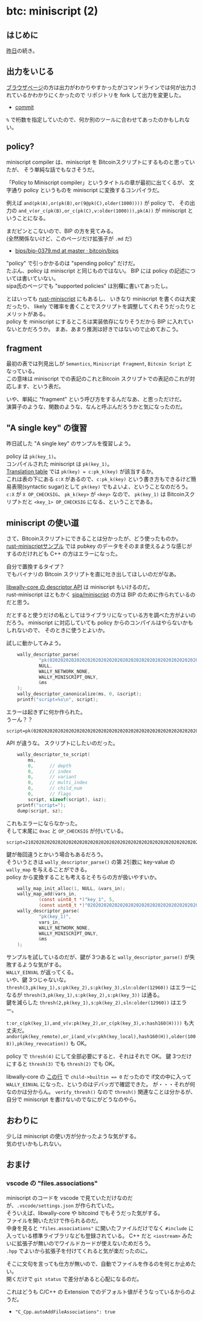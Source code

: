 # btc: miniscript (2)

## はじめに

[昨日](20250307-btc.md)の続き。

## 出力をいじる

[ブラウザページ](https://bitcoin.sipa.be/miniscript/)の方は出力がわかりやすかったがコマンドラインでは何が出力されているかわかりにくかったので
リポジトリを fork して出力を変更した。

* [commit](https://github.com/hirokuma/miniscript/commit/0693fd2bf355d5dce29c281976f40ad724b9f209)

`%` で桁数を指定していたので、何か別のツールに合わせてあったのかもしれない。

## policy?

miniscript compiler は、miniscript を Bitcoinスクリプトにするものと思っていたが、
そう単純な話でもなさそうだ。

「Policy to Miniscript compiler」というタイトルの章が最初に出てくるが、
文字通り policy というものを miniscript に変換するコンパイラだ。

例えば `and(pk(A),or(pk(B),or(9@pk(C),older(1000))))` が policy で、
その出力の `and_v(or_c(pk(B),or_c(pk(C),v:older(1000))),pk(A))` が miniscript ということになる。

まだピンとこないので、BIP の方を見てみる。  
(全然関係ないけど、このページだけ拡張子が `.md` だ)

* [bips/bip-0379.md at master · bitcoin/bips](https://github.com/bitcoin/bips/blob/master/bip-0379.md)

"policy" で引っかかるのは "spending policy" だけだ。  
たぶん、policy は miniscript と同じものではない。
BIP には policy の記述については書いていない。  
sipa氏のページでも "supported policies" は別欄に書いてあったし。  

とはいっても [rust-miniscript](https://github.com/rust-bitcoin/rust-miniscript) にもあるし、
いきなり miniscript を書くのは大変だったり、
likely で確率を書くことでスクリプトを調整してくれそうだったりとメリットがある。  
policy を miniscript にするところは実装依存になりそうだから BIP に入れていないとかだろうか。
まあ、あまり推測は好きではないので止めておこう。

## fragment

最初の表では列見出しが `Semantics`, `Miniscript Fragment`, `Bitcoin Script` となっている。  
この意味は miniscript での表記のこれとBitcoin スクリプトでの表記のこれが対応します、という表だ。

いや、単純に "fragment" という呼び方をするんだなあ、と思っただけだ。  
演算子のような、関数のような、なんと呼ぶんだろうかと気になったのだ。

## "A single key" の復習

昨日試した "A single key" のサンプルを復習しよう。

policy は `pk(key_1)`。  
コンパイルされた miniscript は `pk(key_1)`。  
[Translation table](https://github.com/bitcoin/bips/blob/master/bip-0379.md#translation-table) では `pk(key) = c:pk_k(key)` が該当するか。  
これは表の下にある `c:X` があるので、`c:pk_k(key)` という書き方もできるけど簡易表現(syntactic sugar)として `pk(key)` でもよいよ、ということなのだろう。  
`c:X` が `X OP_CHECKSIG`、 `pk_k(key>` が `<key>` なので、 `pk(key_1)` は Bitcoinスクリプトだと `<key_1> OP_CHECKSIG` になる、ということである。

## miniscript の使い道

さて、Bitcoinスクリプトにできることは分かったが、どう使ったものか。  
[rust-miniscriptサンプル](https://github.com/rust-bitcoin/rust-miniscript/tree/master/examples) では pubkey のデータをそのまま使えるような感じがするのだけれども
C++ の方はエラーになった。

自分で置換するタイプ？  
でもバイナリの Bitcoin スクリプトを直に吐き出してほしいのだがなあ。

[libwally-core の descriptor API](https://wally.readthedocs.io/en/release_1.3.1/descriptor.html) は miniscript もいけるのだ。  
rust-miniscript はともかく [sipa/miniscript](https://github.com/sipa/miniscript) の方は BIP のために作られているのだと思う。

だとすると使うだけの私としてはライブラリになっている方を調べた方がよいのだろう。
miniscript に対応していても policy からのコンパイルはやらないかもしれないので、
そのときに使うとよいか。

試しに動かしてみよう。

```c
    wally_descriptor_parse(
            "pk(020202020202020202020202020202020202020202020202020202020202020202)",
            NULL,
            WALLY_NETWORK_NONE,
            WALLY_MINISCRIPT_ONLY,
            &ms
    );
    wally_descriptor_canonicalize(ms, 0, &script);
    printf("script=%s\n", script);
```

エラーは起きずに何か作られた。  
うーん？？

```console
script=pk(020202020202020202020202020202020202020202020202020202020202020202)#ldku6hfz
```

API が違うな。
スクリプトにしたいのだった。

```c
    wally_descriptor_to_script(
        ms,
        0,      // depth
        0,      // index
        0,      // variant
        0,      // multi_index
        0,      // child_num
        0,      // flags
        script, sizeof(script), &sz);
    printf("script=");
    dump(script, sz);
```

これもエラーにならなかった。  
そして末尾に `0xac` と `OP_CHECKSIG` が付いている。

```console
script=21020202020202020202020202020202020202020202020202020202020202020202ac
```

鍵が毎回違うとかいう場合もあるだろう。  
そういうときは `wally_descriptor_parse()` の第 2引数に key-value の `wally_map` を与えることができる。  
policy から変換することも考えるとそちらの方が扱いやすいか。

```c
    wally_map_init_alloc(1, NULL, &vars_in);
    wally_map_add(vars_in,
            (const uint8_t *)"key_1", 5,
            (const uint8_t *)"020202020202020202020202020202020202020202020202020202020202020202", 66);
    wally_descriptor_parse(
            "pk(key_1)",
            vars_in,
            WALLY_NETWORK_NONE,
            WALLY_MINISCRIPT_ONLY,
            &ms
    );
```

サンプルを試しているのだが、鍵が 3つあると `wally_descriptor_parse()` が失敗するような気がする。  
`WALLY_EINVAL` が返ってくる。  
いや、鍵 3つじゃないな。
`thresh(3,pk(key_1),s:pk(key_2),s:pk(key_3),sln:older(12960))` はエラーになるが
`thresh(3,pk(key_1),s:pk(key_2),s:pk(key_3))` は通る。  
鍵を減らした `thresh(2,pk(key_1),s:pk(key_2),sln:older(12960))` はエラー。

`t:or_c(pk(key_1),and_v(v:pk(key_2),or_c(pk(key_3),v:hash160(H))))` も大丈夫だ。  
`andor(pk(key_remote),or_i(and_v(v:pkh(key_local),hash160(H)),older(1008)),pk(key_revocation))` も OK。  

policy で `thresh(4)` にして全部必要にすると、それはそれで OK。
鍵 3つだけにすると `thresh(3)` でも `thresh(2)` でも OK。  

libwally-core の [この行](https://github.com/ElementsProject/libwally-core/blob/7d2b2cdc2132015b37aadc41b140c5537aceeb6a/src/descriptor.c#L965) で `child->builtin == 0`  だったので if文の中に入って `WALLY_EINVAL` になった、というのはデバッガで確認できた。
が・・・それが何なのかは分からん。
`verify_thresh()` なので `thresh()` 関連なことは分かるが、自分で miniscript を書けないのでなにがどうなのやら。

## おわりに

少しは miniscript の使い方が分かったような気がする。  
気のせいかもしれない。

## おまけ

### vscode の "files.associations"

miniscript のコードを vscode で見ていただけなのだが、`.vscode/settings.json` が作られていた。  
そういえば、libwally-core や bitcoind でもそうだった気がする。  
ファイルを開いただけで作られるのだ。  
中身を見ると `"files.associations"` に開いたファイルだけでなく `#include` に入っている標準ライブラリなども登録されている。
C++ だと `<iostream>` みたいに拡張子が無いのでワイルドカードが使えないためだろう。  
`.hpp` でよいから拡張子を付けてくれると気が楽だったのに。

そこに文句を言っても仕方が無いので、自動でファイルを作るのを何とか止めたい。  
開くだけで `git status` で差分があると心配になるのだ。

これはどうも C/C++ の Extension でのデフォルト値がそうなっているからのようだ。

* `"C_Cpp.autoAddFileAssociations": true`
